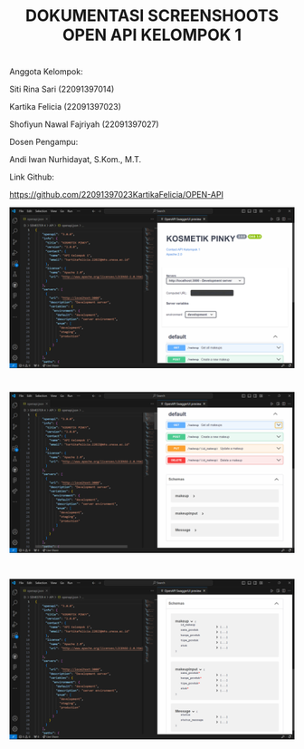 <div align="center">
<h1>	DOKUMENTASI SCREENSHOOTS OPEN API KELOMPOK 1 </h>
<h1>	 </h>
</div>

<h> Anggota Kelompok: </h>

<h> Siti Rina Sari          (22091397014) </h>

<h> Kartika Felicia         (22091397023) </h>

<h> Shofiyun Nawal Fajriyah (22091397027) </h>


<h> Dosen Pengampu: </h>

<h> Andi Iwan Nurhidayat, S.Kom., M.T. </h>


<h> Link Github: </h>

<h> https://github.com/22091397023KartikaFelicia/OPEN-API </h>


![Alt text](https://github.com/22091397023KartikaFelicia/OPEN-API/blob/main/Screnshhot_folder/Cuplikan%20layar%202024-03-13%20141529.png)
<h1>	 </h>

![Alt text](https://github.com/22091397023KartikaFelicia/OPEN-API/blob/main/Screnshhot_folder/Cuplikan%20layar%202024-03-13%20141551.png)
<h1>	 </h>

![Alt text](https://github.com/22091397023KartikaFelicia/OPEN-API/blob/main/Screnshhot_folder/Cuplikan%20layar%202024-03-13%20141652.png)
